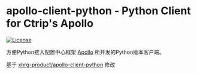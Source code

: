 apollo-client-python - Python Client for Ctrip's Apollo
================
[![License](https://img.shields.io/badge/License-Apache%202.0-blue.svg)](https://opensource.org/licenses/Apache-2.0)


方便Python接入配置中心框架 [Apollo](https://github.com/ctripcorp/apollo) 所开发的Python版本客户端。




基于 [xhrg-product/apollo-client-python](https://github.com/xhrg-product/apollo-client-python)  修改

